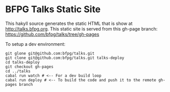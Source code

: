 BFPG Talks Static Site
======================

This hakyll source generates the static HTML that is show at http://talks.bfpg.org. This static site is served from this gh-page branch: https://github.com/bfpg/talks/tree/gh-pages

To setup a dev environment:
```
git glone git@github.com:bfpg/talks.git 
git clone git@github.com:bfpg/talks.git talks-deploy
cd talks-deploy
git checkout gh-pages
cd ../talks
cabal run watch # <-- For a dev build loop
cabal run deploy # <-- To build the code and push it to the remote gh-pages branch
